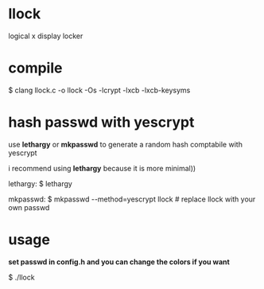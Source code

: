 # llock
logical x display locker

# compile
$ clang llock.c -o llock -Os -lcrypt -lxcb -lxcb-keysyms

# hash passwd with yescrypt
use **lethargy** or **mkpasswd** to generate a random hash comptabile with yescrypt

i recommend using **lethargy** because it is more minimal))

lethargy: $ lethargy

mkpasswd: $ mkpasswd --method=yescrypt llock \# replace llock with your own passwd

# usage
**set passwd in config.h and you can change the colors if you want**

$ ./llock
